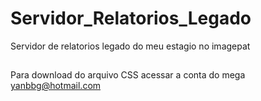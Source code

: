 # Servidor_Relatorios_Legado
Servidor de relatorios legado do meu estagio no imagepat
##
Para download do arquivo CSS acessar a conta do mega yanbbg@hotmail.com
